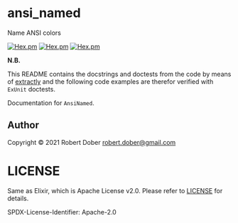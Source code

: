 <!--
DO NOT EDIT THIS FILE
It has been generated from the template `README.md.eex` by Extractly (https://github.com/RobertDober/extractly.git)
and any changes you make in this file will most likely be lost
-->

# ansi_named
Name ANSI colors

<!-- CI not set up yet
![CI](https://github.com/RobertDober/ansi_named/workflows/CI/badge.svg)
[![Coverage Status](https://coveralls.io/repos/github/RobertDober/ansi_named/badge.svg?branch=master)](https://coveralls.io/github/RobertDober/ansi_named?branch=master)
[![Inline docs](http://inch-ci.org/github/RobertDober/ansi_named.svg?branch=master)](http://inch-ci.org/github/RobertDober/ansi_named)
-->
[![Hex.pm](https://img.shields.io/hexpm/v/ansi_named.svg)](https://hex.pm/packages/ansi_named)
[![Hex.pm](https://img.shields.io/hexpm/dw/ansi_named.svg)](https://hex.pm/packages/ansi_named)
[![Hex.pm](https://img.shields.io/hexpm/dt/ansi_named.svg)](https://hex.pm/packages/ansi_named)

**N.B.**

This README contains the docstrings and doctests from the code by means of [extractly](https://hex.pm/packages/extractly)
and the following code examples are therefor verified with `ExUnit` doctests.

Documentation for `AnsiNamed`.


## Author

Copyright © 2021 Robert Dober
robert.dober@gmail.com

# LICENSE

Same as Elixir, which is Apache License v2.0. Please refer to [LICENSE](LICENSE) for details.

SPDX-License-Identifier: Apache-2.0
